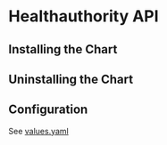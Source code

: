 # Healthauthority API

## Installing the Chart

## Uninstalling the Chart

## Configuration

See [values.yaml](values.yaml)